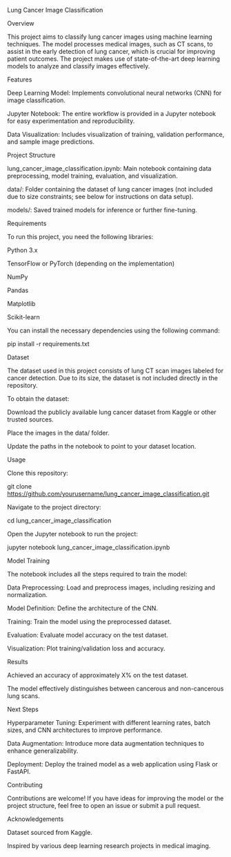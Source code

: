 Lung Cancer Image Classification

Overview

This project aims to classify lung cancer images using machine learning techniques. The model processes medical images, such as CT scans, to assist in the early detection of lung cancer, which is crucial for improving patient outcomes. The project makes use of state-of-the-art deep learning models to analyze and classify images effectively.

Features

Deep Learning Model: Implements convolutional neural networks (CNN) for image classification.

Jupyter Notebook: The entire workflow is provided in a Jupyter notebook for easy experimentation and reproducibility.

Data Visualization: Includes visualization of training, validation performance, and sample image predictions.

Project Structure

lung_cancer_image_classification.ipynb: Main notebook containing data preprocessing, model training, evaluation, and visualization.

data/: Folder containing the dataset of lung cancer images (not included due to size constraints; see below for instructions on data setup).

models/: Saved trained models for inference or further fine-tuning.

Requirements

To run this project, you need the following libraries:

Python 3.x

TensorFlow or PyTorch (depending on the implementation)

NumPy

Pandas

Matplotlib

Scikit-learn

You can install the necessary dependencies using the following command:

pip install -r requirements.txt

Dataset

The dataset used in this project consists of lung CT scan images labeled for cancer detection. Due to its size, the dataset is not included directly in the repository.

To obtain the dataset:

Download the publicly available lung cancer dataset from Kaggle or other trusted sources.

Place the images in the data/ folder.

Update the paths in the notebook to point to your dataset location.

Usage

Clone this repository:

git clone https://github.com/yourusername/lung_cancer_image_classification.git

Navigate to the project directory:

cd lung_cancer_image_classification

Open the Jupyter notebook to run the project:

jupyter notebook lung_cancer_image_classification.ipynb

Model Training

The notebook includes all the steps required to train the model:

Data Preprocessing: Load and preprocess images, including resizing and normalization.

Model Definition: Define the architecture of the CNN.

Training: Train the model using the preprocessed dataset.

Evaluation: Evaluate model accuracy on the test dataset.

Visualization: Plot training/validation loss and accuracy.

Results

Achieved an accuracy of approximately X% on the test dataset.

The model effectively distinguishes between cancerous and non-cancerous lung scans.

Next Steps

Hyperparameter Tuning: Experiment with different learning rates, batch sizes, and CNN architectures to improve performance.

Data Augmentation: Introduce more data augmentation techniques to enhance generalizability.

Deployment: Deploy the trained model as a web application using Flask or FastAPI.

Contributing

Contributions are welcome! If you have ideas for improving the model or the project structure, feel free to open an issue or submit a pull request.

Acknowledgements

Dataset sourced from Kaggle.

Inspired by various deep learning research projects in medical imaging.
